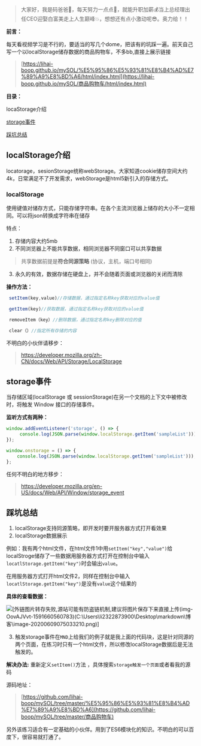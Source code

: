 ﻿> 大家好，我是码爸爸👦，每天努力一点点💪，就能升职加薪💰当上总经理出任CEO迎娶白富美走上人生巅峰:boom:，想想还有点小激动呢😎。奥力给！！



**前言：**

每天看视频学习是不行的，要适当的写几个dome，把该有的坑踩一遍。前天自己写一个以localStorage储存数据的商品购物车，不多bb,直接上展示链接  

> [https://lihai-boop.github.io/mySOL/%E5%95%86%E5%93%81%E8%B4%AD%E7%89%A9%E8%BD%A6/html/index.html](https://lihai-boop.github.io/mySOL/商品购物车/html/index.html)



**目录：**

<a hred ="#">locaStorage介绍</a>

<a href = "#">storage事件</a>

<a href ="#">踩坑总结</a>



##  localStorage介绍 

locatorage，sesionStorage统称webStorage。大家知道cookie储存空间大约4k，日常满足不了开发需求，webStorage是html5新引入的存储方式。

### localStorage

使用键值对储存方式，只能存储字符串。在各个主流浏览器上储存的大小不一定相同。可以将json转换成字符串在储存

特点：

1. 存储内容大约5mb
2. 不同浏览器上不能共享数据，相同浏览器不同窗口可以共享数据

> 共享数据前提是**符合同源策略** (协议，主机，端口号相同)

3. 永久的有效，数据存储在硬盘上，并不会随着页面或浏览器的关闭而清除

**操作方法：**

```js
 setItem(key,value)//存储数据，通过指定名称key获取对应的value值 

 getItem(key)//获取数据，通过指定名称key获取对应的value值

 removeItem（key）//删除数据，通过指定名称key删除对应的值

 clear（）//指定所有存储的内容

```

不明白的小伙伴请移步：

> https://developer.mozilla.org/zh-CN/docs/Web/API/Storage/LocalStorage



## storage事件

当存储区域(localStorage 或 sessionStorage)在另一个文档的上下文中被修改时，将触发 Window 接口的存储事件。

**监听方式有两种：**

```js
window.addEventListener('storage', () => {
     console.log(JSON.parse(window.localStorage.getItem('sampleList')));    
});
```

```js
window.onstorage = () => {
    console.log(JSON.parse(window.localStorage.getItem('sampleList')));    
};
```

任何不明白的地方移步：

>  https://developer.mozilla.org/en-US/docs/Web/API/Window/storage_event



## 踩坑总结

1. localStorage支持同源策略，即开发时要开服务器方式打开看效果
2. localStorage数据展示

例如：我有两个html文件，在html文件1中用`setItem("key","value")`给localStroge储存了一些数据用服务器方式打开在控制台中输入`locatlStorage.getItem("key")`时会输出`value`。

在用服务器方式打开html文件2，同样在控制台中输入`locatlStorage.getItem("key")`是没有`value`这个结果的

**具体的查看数据：**

![\[外链图片转存失败,源站可能有防盗链机制,建议将图片保存下来直接上传(img-OovAJVvt-1591660560783)(C:\Users\li2322873900\Desktop\markdown\博客\image-20200609075033210.png)\]](https://img-blog.csdnimg.cn/20200609075620945.png?x-oss-process=image/watermark,type_ZmFuZ3poZW5naGVpdGk,shadow_10,text_aHR0cHM6Ly9ibG9nLmNzZG4ubmV0L3FxXzQ1NDcyODEz,size_16,color_FFFFFF,t_70)

3. 触发storage事件在`MND`上给我们的例子就是我上面的代码块，这是针对同源的两个页面，在练习时只有一个html文件，所以修改localStorage数据后是无法触发的。

**解决办法:**
重新定义`setItem()`方法 ，具体搜索`storage触发一个页面`或者看我的源码

源码地址：

> [https://github.com/lihai-boop/mySOL/tree/master/%E5%95%86%E5%93%81%E8%B4%AD%E7%89%A9%E8%BD%A6](https://github.com/lihai-boop/mySOL/tree/master/商品购物车)

另外该练习适合有一定基础的小伙伴。用到了ES6模块化的知识。不明白的可以百度下，很容易就打通了。
